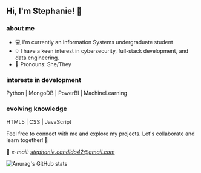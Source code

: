 ## Hi, I'm Stephanie! 👋

### about me
- 💻 I'm currently an Information Systems undergraduate student
- 💡 I have a keen interest in cybersecurity, full-stack development, and data engineering.
- 🔮 Pronouns: She/They

### interests in development
Python | MongoDB | PowerBI | MachineLearning


### evolving knowledge
HTML5 | CSS | JavaScript

Feel free to connect with me and explore my projects. Let's collaborate and learn together! 🚀

📧 *e-mail: stephanie.candido42@gmail.com*

![Anurag's GitHub stats](https://github-readme-stats.vercel.app/api?username=ste-coding&show_icons=false&theme=radical)
